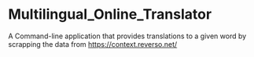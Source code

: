 # Multilingual_Online_Translator
A Command-line application that provides translations to a given word by scrapping the data from https://context.reverso.net/

